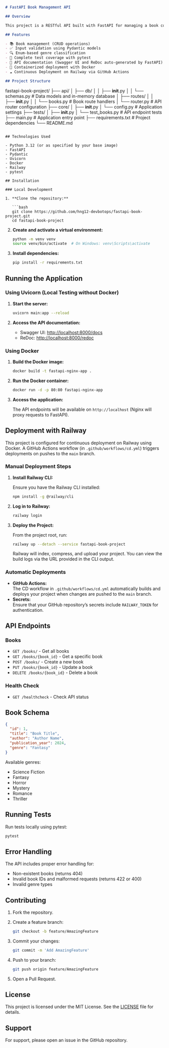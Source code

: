```markdown
# FastAPI Book Management API

## Overview

This project is a RESTful API built with FastAPI for managing a book collection. It provides comprehensive CRUD (Create, Read, Update, Delete) operations for books with proper error handling, input validation, and auto-generated documentation. The project is containerized with Docker and is set up for continuous deployment on Railway.

## Features

- 📚 Book management (CRUD operations)
- ✅ Input validation using Pydantic models
- 🔍 Enum-based genre classification
- 🧪 Complete test coverage with pytest
- 📝 API documentation (Swagger UI and ReDoc auto-generated by FastAPI)
- 🚀 Containerized deployment with Docker
- ☁️ Continuous Deployment on Railway via GitHub Actions

## Project Structure

```
fastapi-book-project/
├── api/
│   ├── db/
│   │   ├── __init__.py
│   │   └── schemas.py      # Data models and in-memory database
│   ├── routes/
│   │   ├── __init__.py
│   │   └── books.py        # Book route handlers
│   └── router.py           # API router configuration
├── core/
│   ├── __init__.py
│   └── config.py           # Application settings
├── tests/
│   ├── __init__.py
│   └── test_books.py       # API endpoint tests
├── main.py                 # Application entry point
├── requirements.txt        # Project dependencies
└── README.md
```

## Technologies Used

- Python 3.12 (or as specified by your base image)
- FastAPI
- Pydantic
- Uvicorn
- Docker
- Railway
- pytest

## Installation

### Local Development

1. **Clone the repository:**

   ```bash
   git clone https://github.com/hng12-devbotops/fastapi-book-project.git
   cd fastapi-book-project
   ```

2. **Create and activate a virtual environment:**

   ```bash
   python -m venv venv
   source venv/bin/activate  # On Windows: venv\Scripts\activate
   ```

3. **Install dependencies:**

   ```bash
   pip install -r requirements.txt
   ```

## Running the Application

### Using Uvicorn (Local Testing without Docker)

1. **Start the server:**

   ```bash
   uvicorn main:app --reload
   ```

2. **Access the API documentation:**

   - Swagger UI: [http://localhost:8000/docs](http://localhost:8000/docs)
   - ReDoc: [http://localhost:8000/redoc](http://localhost:8000/redoc)

### Using Docker

1. **Build the Docker image:**

   ```bash
   docker build -t fastapi-nginx-app .
   ```

2. **Run the Docker container:**

   ```bash
   docker run -d -p 80:80 fastapi-nginx-app
   ```

3. **Access the application:**

   The API endpoints will be available on `http://localhost` (Nginx will proxy requests to FastAPI).

## Deployment with Railway

This project is configured for continuous deployment on Railway using Docker. A GitHub Actions workflow (in `.github/workflows/cd.yml`) triggers deployments on pushes to the `main` branch.

### Manual Deployment Steps

1. **Install Railway CLI:**

   Ensure you have the Railway CLI installed:

   ```bash
   npm install -g @railway/cli
   ```

2. **Log in to Railway:**

   ```bash
   railway login
   ```

3. **Deploy the Project:**

   From the project root, run:

   ```bash
   railway up --detach --service fastapi-book-project
   ```

   Railway will index, compress, and upload your project. You can view the build logs via the URL provided in the CLI output.

### Automatic Deployments

- **GitHub Actions:**  
  The CD workflow in `.github/workflows/cd.yml` automatically builds and deploys your project when changes are pushed to the `main` branch.  
- **Secrets:**  
  Ensure that your GitHub repository’s secrets include `RAILWAY_TOKEN` for authentication.

## API Endpoints

### Books

- `GET /books/` - Get all books
- `GET /books/{book_id}` - Get a specific book
- `POST /books/` - Create a new book
- `PUT /books/{book_id}` - Update a book
- `DELETE /books/{book_id}` - Delete a book

### Health Check

- `GET /healthcheck` - Check API status

## Book Schema

```json
{
  "id": 1,
  "title": "Book Title",
  "author": "Author Name",
  "publication_year": 2024,
  "genre": "Fantasy"
}
```

Available genres:

- Science Fiction
- Fantasy
- Horror
- Mystery
- Romance
- Thriller

## Running Tests

Run tests locally using pytest:

```bash
pytest
```

## Error Handling

The API includes proper error handling for:

- Non-existent books (returns 404)
- Invalid book IDs and malformed requests (returns 422 or 400)
- Invalid genre types

## Contributing

1. Fork the repository.
2. Create a feature branch:

   ```bash
   git checkout -b feature/AmazingFeature
   ```

3. Commit your changes:

   ```bash
   git commit -m 'Add AmazingFeature'
   ```

4. Push to your branch:

   ```bash
   git push origin feature/AmazingFeature
   ```

5. Open a Pull Request.

## License

This project is licensed under the MIT License. See the [LICENSE](LICENSE) file for details.

## Support

For support, please open an issue in the GitHub repository.
```